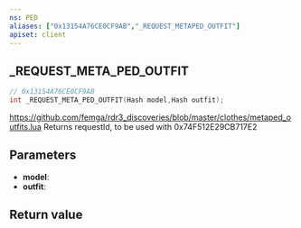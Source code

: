 ```yaml
---
ns: PED
aliases: ["0x13154A76CE0CF9AB","_REQUEST_METAPED_OUTFIT"]
apiset: client
---
```

## _REQUEST_META_PED_OUTFIT

```c
// 0x13154A76CE0CF9AB
int _REQUEST_META_PED_OUTFIT(Hash model,Hash outfit);
```

https://github.com/femga/rdr3_discoveries/blob/master/clothes/metaped_outfits.lua
Returns requestId, to be used with 0x74F512E29CB717E2

## Parameters
* **model**:
* **outfit**:

## Return value
